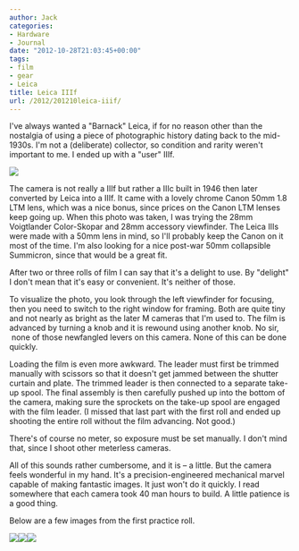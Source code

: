 ```yaml
---
author: Jack
categories:
- Hardware
- Journal
date: "2012-10-28T21:03:45+00:00"
tags:
- film
- gear
- Leica
title: Leica IIIf
url: /2012/201210leica-iiif/
---
```


I've always wanted a "Barnack" Leica, if for no reason other than the nostalgia of using a piece of photographic history dating back to the mid-1930s. I'm not a (deliberate) collector, so condition and rarity weren't important to me. I ended up with a "user" IIIf.


![][1] 

The camera is not really a IIIf but rather a IIIc built in 1946 then later converted by Leica into a IIIf. It came with a lovely chrome Canon 50mm 1.8 LTM lens, which was a nice bonus, since prices on the Canon LTM lenses keep going up. When this photo was taken, I was trying the 28mm Voigtlander Color-Skopar and 28mm accessory viewfinder. The Leica IIIs were made with a 50mm lens in mind, so I'll probably keep the Canon on it most of the time. I'm also looking for a nice post-war 50mm collapsible Summicron, since that would be a great fit.

After two or three rolls of film I can say that it's a delight to use. By "delight" I don't mean that it's easy or convenient. It's neither of those.

To visualize the photo, you look through the left viewfinder for focusing, then you need to switch to the right window for framing. Both are quite tiny and not nearly as bright as the later M cameras that I'm used to. The film is advanced by turning a knob and it is rewound using another knob. No sir, &nbsp;none of those newfangled levers on this camera. None of this can be done quickly.

Loading the film is even more awkward. The leader must first be trimmed manually with scissors so that it doesn't get jammed between the shutter curtain and plate. The trimmed leader is then connected to a separate take-up spool. The final assembly is then carefully pushed up into the bottom of the camera, making sure the sprockets on the take-up spool are engaged with the film leader. (I missed that last part with the first roll and ended up shooting the entire roll without the film advancing. Not good.)

There's of course no meter, so exposure must be set manually. I don't mind that, since I shoot other meterless cameras. 

All of this sounds rather cumbersome, and it is &#8211; a little. But the camera feels wonderful in my hand. It's a precision-engineered mechanical marvel capable of making fantastic images. It just won't do it quickly. I read somewhere that each camera took 40 man hours to build. A little patience is a good thing.&nbsp;

Below are a few images from the first practice roll.

<div class="image-gallery-wrapper">
  <img src="/img/2012/10/IIIf-FirstRoll-1.jpg" /><img src="/img/2012/10/IIIf-FirstRoll-2.jpg" /><img src="/img/2012/10/IIIf-FirstRoll-3.jpg" />
</div>

 [1]: /img/2012/10/LeicaIIIf.jpg